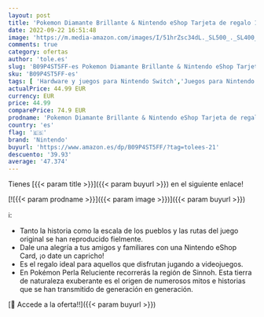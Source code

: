 ```yaml
---
layout: post
title: 'Pokemon Diamante Brillante & Nintendo eShop Tarjeta de regalo 15€'
date: 2022-09-22 16:51:48
image: 'https://m.media-amazon.com/images/I/51hrZsc34dL._SL500_._SL400_.jpg'
comments: true
category: ofertas
author: 'tole.es'
slug: 'B09P4ST5FF-es Pokemon Diamante Brillante & Nintendo eShop Tarjeta de...'
sku: 'B09P4ST5FF-es'
tags: [ 'Hardware y juegos para Nintendo Switch','Juegos para Nintendo Switch','Videojuegos','nintendo','🇪🇸', ]
actualPrice: 44.99 EUR
currency: EUR
price: 44.99
comparePrice: 74.9 EUR
prodname: 'Pokemon Diamante Brillante & Nintendo eShop Tarjeta de regalo 15€'
country: 'es'
flag: '🇪🇸'
brand: 'Nintendo'
buyurl: 'https://www.amazon.es/dp/B09P4ST5FF/?tag=tolees-21'
descuento: '39.93'
average: '47.374'
---
```


Tienes [{{< param title >}}]({{< param buyurl >}}) en el siguiente enlace!

[![{{< param prodname >}}]({{< param image >}})]({{< param buyurl >}})

ℹ️:

- Tanto la historia como la escala de los pueblos y las rutas del juego original se han reproducido fielmente.
- Dale una alegría a tus amigos y familiares con una Nintendo eShop Card, ¡o date un capricho!
- Es el regalo ideal para aquellos que disfrutan jugando a videojuegos.
- En Pokémon Perla Reluciente recorrerás la región de Sinnoh. Esta tierra de naturaleza exuberante es el origen de numerosos mitos e historias que se han transmitido de generación en generación.

[🛒 Accede a la oferta!!]({{< param buyurl >}})
